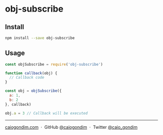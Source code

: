 # obj-subscribe

## Install

```bash
npm install --save obj-subscribe
```

## Usage

```js
const objSubscribe = require('obj-subscribe')

function callback(obj) {
  // Callback code
}

const obj = objSubscribe({
  a: 1,
  b: 2
}, callback)

obj.a = 3 // Callback will be executed
```

---

[caiogondim.com](https://caiogondim.com) &nbsp;&middot;&nbsp;
GitHub [@caiogondim](https://github.com/caiogondim) &nbsp;&middot;&nbsp;
Twitter [@caio_gondim](https://twitter.com/caio_gondim)
